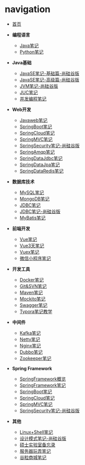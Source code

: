 # navigation
- [首页](README.md)

- **编程语言**
  - [Java笔记](md/Java笔记.md)
  - [Python笔记](md/Python笔记.md)

- **Java基础**
  - [JavaSE笔记-基础篇-尚硅谷版](md/JavaSE笔记-基础篇-尚硅谷版.md)
  - [JavaSE笔记-高级篇-尚硅谷版](md/JavaSE笔记-高级篇-尚硅谷版.md)
  - [JVM笔记-尚硅谷版](md/JVM笔记-尚硅谷版.md)
  - [JUC笔记](md/JUC笔记.md)
  - [并发编程笔记](md/并发编程笔记.md)

- **Web开发**
  - [Javaweb笔记](md/Javaweb笔记.md)
  - [SpringBoot笔记](md/SpringBoot笔记.md)
  - [SpringCloud笔记](md/SpringCloud笔记.md)
  - [SpringMVC笔记](md/SpringMVC笔记.md)
  - [SpringSecurity笔记-尚硅谷版](md/SpringSecurity笔记-尚硅谷版.md)
  - [SpringAmqp笔记](md/SpringAmqp笔记.md)
  - [SpringDataJdbc笔记](md/SpringDataJdbc笔记.md)
  - [SpringDataJpa笔记](md/SpringDataJpa笔记.md)
  - [SpringDataRedis笔记](md/SpringDataRedis笔记.md)

- **数据库技术**
  - [MySQL笔记](md/MySQL笔记.md)
  - [MongoDB笔记](md/MongoDB笔记.md)
  - [JDBC笔记](md/JDBC笔记.md)
  - [JDBC笔记-尚硅谷版](md/JDBC笔记-尚硅谷版.md)
  - [MyBatis笔记](md/MyBatis笔记.md)

- **前端开发**
  - [Vue笔记](md/Vue笔记.md)
  - [Vue3天笔记](md/Vue3天笔记.md)
  - [Vuex笔记](md/Vuex笔记.md)
  - [微信小程序笔记](md/微信小程序笔记.md)

- **开发工具**
  - [Docker笔记](md/Docker笔记.md)
  - [Git&SVN笔记](md/Git&SVN笔记.md)
  - [Maven笔记](md/Maven笔记.md)
  - [Mockito笔记](md/Mockito笔记.md)
  - [Swagger笔记](md/Swagger笔记.md)
  - [Typora笔记教学](md/Typora笔记教学.md)

- **中间件**
  - [Kafka笔记](md/Kafka笔记.md)
  - [Netty笔记](md/Netty笔记.md)
  - [Nginx笔记](md/Nginx笔记.md)
  - [Dubbo笔记](md/Dubbo笔记.md)
  - [Zookeeper笔记](md/Zookeeper笔记.md)

- **Spring Framework**
  - [SpringFramework概览](md/springframework/1.概览.md)
  - [SpringFramework笔记](md/springframework/SpringFramework笔记.md)
  - [SpringBoot笔记](md/springframework/SpringBoot笔记.md)
  - [SpringCloud笔记](md/springframework/SpringCloud笔记.md)
  - [SpringMVC笔记](md/springframework/SpringMVC笔记.md)
  - [SpringSecurity笔记-尚硅谷版](md/springframework/SpringSecurity笔记-尚硅谷版.md)

- **其他**
  - [Linux+Shell笔记](md/Linux+Shell笔记.md)
  - [设计模式笔记-尚硅谷版](md/设计模式笔记-尚硅谷版.md)
  - [硕士实验室备忘录](md/硕士实验室备忘录.md)
  - [服务器玩弄笔记](md/服务器玩弄笔记.md)
  - [谷粒商城笔记](md/谷粒商城笔记.md)
